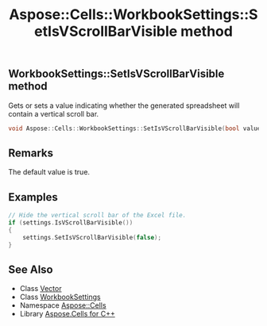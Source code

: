 ﻿---
title: Aspose::Cells::WorkbookSettings::SetIsVScrollBarVisible method
linktitle: SetIsVScrollBarVisible
second_title: Aspose.Cells for C++ API Reference
description: 'Aspose::Cells::WorkbookSettings::SetIsVScrollBarVisible method. Gets or sets a value indicating whether the generated spreadsheet will contain a vertical scroll bar in C++.'
type: docs
weight: 2800
url: /cpp/aspose.cells/workbooksettings/setisvscrollbarvisible/
---
## WorkbookSettings::SetIsVScrollBarVisible method


Gets or sets a value indicating whether the generated spreadsheet will contain a vertical scroll bar.

```cpp
void Aspose::Cells::WorkbookSettings::SetIsVScrollBarVisible(bool value)
```

## Remarks


The default value is true.

## Examples


```cpp
// Hide the vertical scroll bar of the Excel file.
if (settings.IsVScrollBarVisible())
{
    settings.SetIsVScrollBarVisible(false);
}
```

## See Also

* Class [Vector](../../vector/)
* Class [WorkbookSettings](../)
* Namespace [Aspose::Cells](../../)
* Library [Aspose.Cells for C++](../../../)
